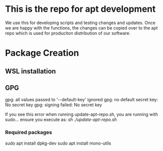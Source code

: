 # This is the repo for apt development 
We use this for developing scripts and testing changes and updates.
Once we are happy with the functions, the changes can be copied over to the apt repo which is used for produciton distribution of our software.

# Package Creation

## WSL installation

## GPG 
gpg: all values passed to '--default-key' ignored
gpg: no default secret key: No secret key
gpg: signing failed: No secret key

If you see this error when running update-apt-repo.sh, you are running with sudo... ensure you execute as: *sh ./update-apt-repo.sh*

### Required packages
sudo apt install dpkg-dev
sudo apt install mono-utils
